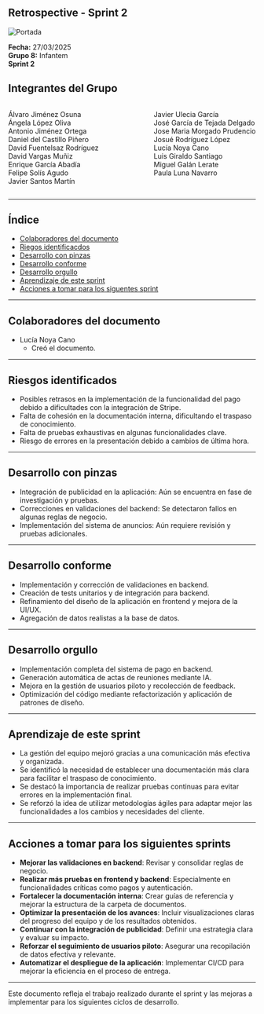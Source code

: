 ## Retrospective - Sprint 2

![Portada](../imagenes/Infantem.png)


**Fecha:** 27/03/2025  
**Grupo 8:** Infantem  
**Sprint 2**

## Integrantes del Grupo
<div style="display: flex; justify-content: space-between; gap: 2px;">
  <div>
    <ul style="padding-left: 0; list-style: none;">
      <li>Álvaro Jiménez Osuna</li>
      <li>Ángela López Oliva</li>
      <li>Antonio Jiménez Ortega</li>
      <li>Daniel del Castillo Piñero</li>
      <li>David Fuentelsaz Rodríguez</li>
      <li>David Vargas Muñiz</li>
      <li>Enrique García Abadía</li>
      <li>Felipe Solís Agudo</li>
      <li>Javier Santos Martín</li>
    </ul>
  </div>

  <div>
    <ul style="padding-left: 0; list-style: none;">
    <li>Javier Ulecia García</li>
      <li>José García de Tejada Delgado</li>
      <li>Jose Maria Morgado Prudencio</li>
      <li>Josué Rodríguez López</li>
      <li>Lucía Noya Cano</li>
      <li>Luis Giraldo Santiago</li>
      <li>Miguel Galán Lerate</li>
      <li>Paula Luna Navarro</li>
    </ul>
  </div>
</div>

---


## Índice
- [Colaboradores del documento](#colaboradores-del-documento)
- [Riegos identificacdos](#riegos-identificacdos)
- [Desarrollo con pinzas](#desarrollo-con-pinzas)
- [Desarrollo conforme](#desarrollo-conforme)
- [Desarrollo orgullo](#desarrollo-orgullo)
- [Aprendizaje de este sprint](#aprendizaje-de-este-sprint)
- [Acciones a tomar para los siguentes sprint](#acciones-a-tomar-para-los-siguentes-sprint)

---

## Colaboradores del documento
- Lucía Noya Cano
  - Creó el documento.

---


## Riesgos identificados
- Posibles retrasos en la implementación de la funcionalidad del pago debido a dificultades con la integración de Stripe.
- Falta de cohesión en la documentación interna, dificultando el traspaso de conocimiento.
- Falta de pruebas exhaustivas en algunas funcionalidades clave.
- Riesgo de errores en la presentación debido a cambios de última hora.

---

## Desarrollo con pinzas
- Integración de publicidad en la aplicación: Aún se encuentra en fase de investigación y pruebas.
- Correcciones en validaciones del backend: Se detectaron fallos en algunas reglas de negocio.
- Implementación del sistema de anuncios: Aún requiere revisión y pruebas adicionales.

---

## Desarrollo conforme
- Implementación y corrección de validaciones en backend.
- Creación de tests unitarios y de integración para backend.
- Refinamiento del diseño de la aplicación en frontend y mejora de la UI/UX.
- Agregación de datos realistas a la base de datos.

---

## Desarrollo orgullo
- Implementación completa del sistema de pago en backend.
- Generación automática de actas de reuniones mediante IA.
- Mejora en la gestión de usuarios piloto y recolección de feedback.
- Optimización del código mediante refactorización y aplicación de patrones de diseño.

---

## Aprendizaje de este sprint
- La gestión del equipo mejoró gracias a una comunicación más efectiva y organizada.
- Se identificó la necesidad de establecer una documentación más clara para facilitar el traspaso de conocimiento.
- Se destacó la importancia de realizar pruebas continuas para evitar errores en la implementación final.
- Se reforzó la idea de utilizar metodologías ágiles para adaptar mejor las funcionalidades a los cambios y necesidades del cliente.

---

## Acciones a tomar para los siguientes sprints
- **Mejorar las validaciones en backend**: Revisar y consolidar reglas de negocio.
- **Realizar más pruebas en frontend y backend**: Especialmente en funcionalidades críticas como pagos y autenticación.
- **Fortalecer la documentación interna**: Crear guías de referencia y mejorar la estructura de la carpeta de documentos.
- **Optimizar la presentación de los avances**: Incluir visualizaciones claras del progreso del equipo y de los resultados obtenidos.
- **Continuar con la integración de publicidad**: Definir una estrategia clara y evaluar su impacto.
- **Reforzar el seguimiento de usuarios piloto**: Asegurar una recopilación de datos efectiva y relevante.
- **Automatizar el despliegue de la aplicación**: Implementar CI/CD para mejorar la eficiencia en el proceso de entrega.

---

Este documento refleja el trabajo realizado durante el sprint y las mejoras a implementar para los siguientes ciclos de desarrollo.

